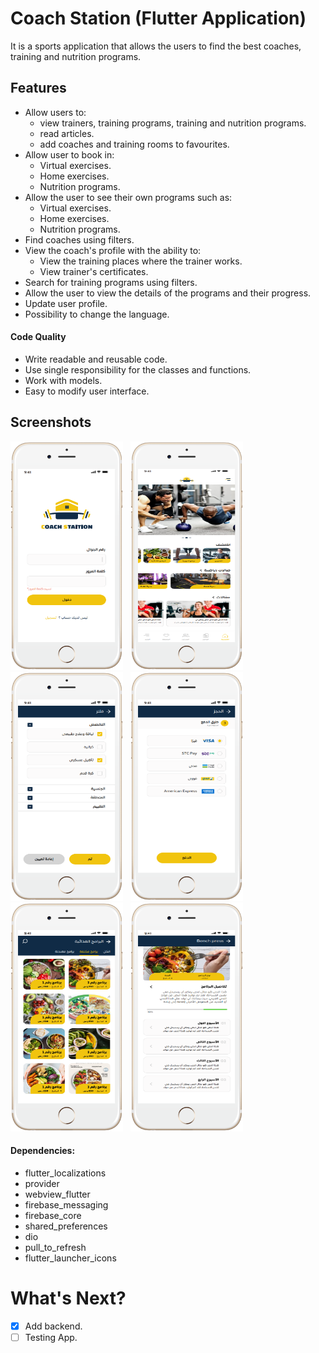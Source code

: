 # Coach Station (Flutter Application)

It is a sports application that allows the users to find the best coaches, training and nutrition programs.


## Features

* Allow users to:
  *  view trainers, training programs, training and nutrition programs.
  * read articles.
  * add coaches and training rooms to favourites.
* Allow user to book in:
  * Virtual exercises.
  * Home exercises.
  * Nutrition programs.
* Allow the user to see their own programs such as:
  * Virtual exercises.
  * Home exercises.
  * Nutrition programs.
* Find coaches using filters.
* View the coach's profile with the ability to:
  * View the training places where the trainer works.
  * View trainer's certificates.
* Search for training programs using filters.
* Allow the user to view the details of the programs and their progress.
* Update user profile.
* Possibility to change the language.

#### Code Quality

* Write readable and reusable code.
* Use single responsibility for the classes and functions.
* Work with models.
* Easy to modify user interface.

## Screenshots
<p>
<img src="screenshoots/mobile-white.png" alt="Eau De Milano" width="180">
&nbsp;
<img src="screenshoots/mobile-white (1).png" alt="Eau De Milano" width="180">
&nbsp;
<img src="screenshoots/mobile-white (2).png" alt="Eau De Milano" width="180">
&nbsp;
<img src="screenshoots/mobile-white (3).png" alt="Eau De Milano" width="180">
&nbsp;
<img src="screenshoots/mobile-white (4).png" alt="Eau De Milano" width="180">
&nbsp;
<img src="screenshoots/mobile-white (5).png" alt="Eau De Milano" width="180">
</p>

#### Dependencies:
- flutter_localizations
- provider
- webview_flutter
- firebase_messaging
- firebase_core
- shared_preferences
- dio
- pull_to_refresh
-  flutter_launcher_icons


# What's Next?
 - [X] Add backend.
 - [ ] Testing App.